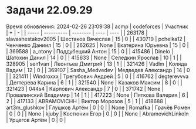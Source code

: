 # Задачи 22.09.29
Время обновления: 2024-02-26 23:09:38
| acmp  | codeforces | Участник | +    | -    |
| ----- | ---------- | -------- | ---- | ---- |
| 263178 | slavashestakov2005 | Шестаков Вячеслав | 15 | 0 |
| 430719 | pchelka12 | Ченченко Даниил | 15 | 0 |
| 262625 | None | Екатерина Юрьевна | 15 | 0 |
| 369588 | a_ntony | Поддубецкий Антон | 15 | 0 |
| 415486 | Dinelo | Шатохин Данил | 14 | 0 |
| 415633 | None | Селедкин Ярослав | 10 | 1 |
| 328905 | sen1van | Леонтьев Дмитрий | 13 | 1 |
| 321426 | Vadlm | Коляда Вадим | 12 | 0 |
| 369107 | Sasha_Medvedev | Медведев Александр | 14 | 0 |
| 321411 | Windroxxx | Трегубович Андрей | 5 | 0 |
| 416762 | degterevvva | Дегтерева Карина | 6 | 1 |
| 321540 | None | Казаков Максим | 8 | 0 |
| 321423 | 044s4 | Карпович Александр | 7 | 0 |
| 371742 | None | Провалинский Владимир | 14 | 1 |
| 417223 | None | Пяткова Валерия | 6 | 2 |
| 417133 | ABRAMOVICHH | Виктор Морозов | 5 | 1 |
| 418688 | art3m_glushkov | Глушков Артём | 0 | 0 |
| None | Romafka | Грачёв Ромен | 0 | 0 |
| None | kjuby | Костюнин Егор | 0 | 0 |
| None | AbramovichLinkoln | Урцегов Артём | 0 | 0 |
